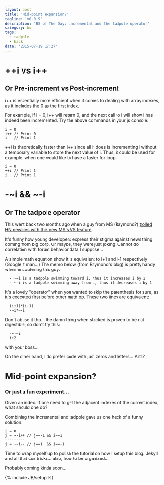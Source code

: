 ```yaml
---
layout: post
title: 'Mid-point expansion?'
tagline: 'v0.0.9'
description: 'BS of The Day: incremental and the tadpole operator'
category: bs
tags:
  - tadpole
  - hack
date: '2015-07-19 17:27'
---
```


# ++i vs i++
## Or Pre-increment vs Post-increment
i++ is essentially more efficient when it comes to dealing with array indexes, as it includes the 0 as the first index.

For example, if i = 0, i++ will return 0, and the next call to i will show i has indeed been incremented. Try the above commands in your js console:

```
i = 0
i++ // Print 0
i   // Print 1
```

++i is theoretically faster than i++ since all it does is incrementing i without a temporary variable to store the next value of i. Thus, it could be used for example, when one would like to have a faster for loop.

```
i = 0
++i // Print 1
i   // Print 1
```

# -~i && ~-i
## Or The tadpole operator
This went back two months ago when a guy from MS (Raymond?)  [trolled HN newbies with this new MS's VS feature](http://blogs.msdn.com/b/oldnewthing/archive/2015/05/25/10616865.aspx).

It's funny how young developers express their stigma against news thing coming from big corp. Or maybe, they were just joking. Cannot do correlation with forum behavior data I suppose...

A simple math equation show it is equivalent to i+1 and i-1 respectively (Google it man...) The memo below (from Raymond's blog) is pretty handy when encoutering this guy:

```
  - -~i is a tadpole swimming toward i, thus it increases i by 1
  - ~-i is a tadpole swimming away from i, thus it decreases i by 1
```

It's a lovely "operator" when you wanted to skip the parenthesis for sure, as it's executed first before other math op. These two lines are equivalent:

```
  (i+1)*(i-1)
  -~i*~-i
```

Don't abuse it tho... the damn thing when stacked is proven to be not digestible, so don't try this:

```
  -~-~i
  i+2
```

 with your boss...

On the other hand, I do prefer code with just zeros and letters... Arts?

# Mid-point expansion?
### Or just a fun experiment...

Given an index. If one need to get the adjacent indexes of the current index, what should one do?

Combining the incremental and tadpole gave us one heck of a funny solution:

```
i = 0
j = ~-i++ // j==-1 && i==1
---------
j = -~i-- // j==1  && i==-1
```

Time to wrap myself up to polish the tutorial on how I setup this blog. Jekyll and all that css tricks... also, how to be organized...

Probably coming kinda soon...

{% include JB/setup %}
